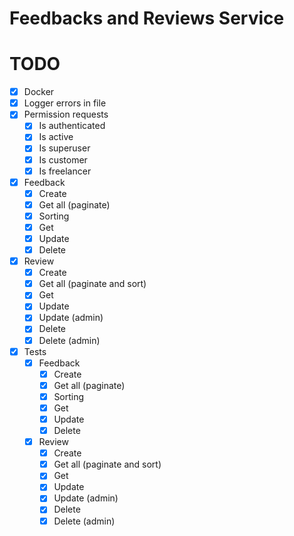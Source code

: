# Feedbacks and Reviews Service

# TODO

- [x] Docker
- [x] Logger errors in file
- [x] Permission requests
    - [x] Is authenticated
    - [x] Is active
    - [x] Is superuser
    - [x] Is customer
    - [x] Is freelancer
- [x] Feedback
    - [x] Create
    - [x] Get all (paginate)
    - [x] Sorting
    - [x] Get
    - [x] Update
    - [x] Delete
- [x] Review
    - [x] Create
    - [x] Get all (paginate and sort)
    - [x] Get
    - [x] Update
    - [x] Update (admin)
    - [x] Delete
    - [x] Delete (admin)
- [x] Tests
    - [x] Feedback
        - [x] Create
        - [x] Get all (paginate)
        - [x] Sorting
        - [x] Get
        - [x] Update
        - [x] Delete
    - [x] Review
        - [x] Create
        - [x] Get all (paginate and sort)
        - [x] Get
        - [x] Update
        - [x] Update (admin)
        - [x] Delete
        - [x] Delete (admin)
